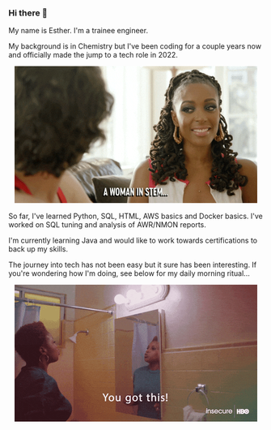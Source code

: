 ### Hi there 👋

My name is Esther. I'm a trainee engineer.

My background is in Chemistry but I've been coding for a couple years now and officially made the jump to a tech role in 2022.

<!-- Woman in stem GIF-->
<p align="center">
    <img src="https://github.com/e-makinde/e-makinde/blob/main/resources/woman%20in%20stem%20gif.gif">
</p>

So far, I've learned Python, SQL, HTML, AWS basics and Docker basics. I've worked on SQL tuning and analysis of AWR/NMON reports.

I'm currently learning Java and would like to work towards certifications to back up my skills.

The journey into tech has not been easy but it sure has been interesting. If you're wondering how I'm doing, see below for my daily morning ritual...

<!-- Insecure GIF -->
<p align="center">
    <img src=https://github.com/e-makinde/e-makinde/blob/main/resources/insecure%20gif.gif>
</p>

<!--
**e-makinde/e-makinde** is a ✨ _special_ ✨ repository because its `README.md` (this file) appears on your GitHub profile.

Here are some ideas to get you started:

- 🔭 I’m currently working on ...
- 🌱 I’m currently learning ...
- 👯 I’m looking to collaborate on ...
- 🤔 I’m looking for help with ...
- 💬 Ask me about ...
- 📫 How to reach me: ...
- 😄 Pronouns: ...
- ⚡ Fun fact: ...
-->
